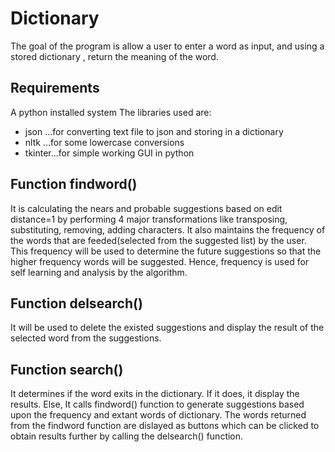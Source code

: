 # Dictionary
The goal of the program is allow a user to enter a word as input, and using a stored dictionary , return the meaning of the word.

## Requirements
A python installed system
The libraries used are:
* json   ...for converting text file to json and storing in a dictionary
* nltk   ...for some lowercase conversions
* tkinter...for simple working GUI in python

## Function findword()
It is calculating the nears and probable suggestions based on edit distance=1 by performing 4 major transformations like transposing, substituting, removing, adding characters.
It also maintains the frequency of the words that are feeded(selected from the suggested list) by the user.
This frequency will be used to determine the future suggestions so that the higher frequency words will be suggested. Hence, frequency is used for self learning and analysis by the algorithm.

## Function delsearch()
It will be used to delete the existed suggestions and display the result of the selected word from the suggestions.

## Function search()
It determines if the word exits in the dictionary. If it does, it display the results. Else, It calls findword() function to generate suggestions based upon the frequency and extant words of dictionary.
The words returned from the findword function are dislayed as buttons which can be clicked to obtain results further by calling the delsearch() function.

